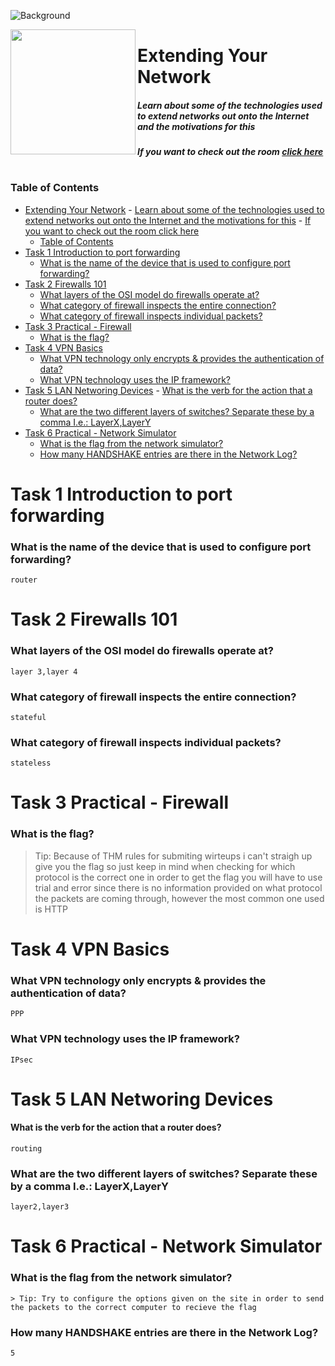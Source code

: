 ![Background](https://assets.tryhackme.com/room-banners/networking.png)

<img src="https://tryhackme-images.s3.amazonaws.com/room-icons/9fe5ec6f05396b6e9161294ddd3fb1f5.png" width="200" height="200" align="left">

# Extending Your Network

##### Learn about some of the technologies used to extend networks out onto the Internet and the motivations for this

##### If you want to check out the room [click here](https://tryhackme.com/room/extendingyournetwork)

#

### Table of Contents

- [Extending Your Network](#extending-your-network)
        - [Learn about some of the technologies used to extend networks out onto the Internet and the motivations for this](#learn-about-some-of-the-technologies-used-to-extend-networks-out-onto-the-internet-and-the-motivations-for-this)
        - [If you want to check out the room click here](#if-you-want-to-check-out-the-room-click-here)
    - [Table of Contents](#table-of-contents)
- [Task 1 Introduction to port forwarding](#task-1-introduction-to-port-forwarding)
    - [What is the name of the device that is used to configure port forwarding?](#what-is-the-name-of-the-device-that-is-used-to-configure-port-forwarding)
- [Task 2 Firewalls 101](#task-2-firewalls-101)
    - [What layers of the OSI model do firewalls operate at?](#what-layers-of-the-osi-model-do-firewalls-operate-at)
    - [What category of firewall inspects the entire connection?](#what-category-of-firewall-inspects-the-entire-connection)
    - [What category of firewall inspects individual packets?](#what-category-of-firewall-inspects-individual-packets)
- [Task 3 Practical - Firewall](#task-3-practical---firewall)
    - [What is the flag?](#what-is-the-flag)
- [Task 4 VPN Basics](#task-4-vpn-basics)
    - [What VPN technology only encrypts & provides the authentication of data?](#what-vpn-technology-only-encrypts--provides-the-authentication-of-data)
    - [What VPN technology uses the IP framework?](#what-vpn-technology-uses-the-ip-framework)
- [Task 5 LAN Networing Devices](#task-5-lan-networing-devices)
      - [What is the verb for the action that a router does?](#what-is-the-verb-for-the-action-that-a-router-does)
    - [What are the two different layers of switches? Separate these by a comma I.e.: LayerX,LayerY](#what-are-the-two-different-layers-of-switches-separate-these-by-a-comma-ie-layerxlayery)
- [Task 6 Practical - Network Simulator](#task-6-practical---network-simulator)
    - [What is the flag from the network simulator?](#what-is-the-flag-from-the-network-simulator)
    - [How many HANDSHAKE entries are there in the Network Log?](#how-many-handshake-entries-are-there-in-the-network-log)

# Task 1 Introduction to port forwarding

### What is the name of the device that is used to configure port forwarding?

    router

# Task 2 Firewalls 101

### What layers of the OSI model do firewalls operate at?

    layer 3,layer 4

### What category of firewall inspects the entire connection?

    stateful

### What category of firewall inspects individual packets?

    stateless

# Task 3 Practical - Firewall

### What is the flag?

> Tip: Because of THM rules for submiting wirteups i can't straigh up give you the flag so just keep in mind when checking for which protocol is the correct one in order to get the flag you will have to use trial and error since there is no information provided on what protocol the packets are coming through, however the most common one used is HTTP

# Task 4 VPN Basics

### What VPN technology only encrypts & provides the authentication of data?

    PPP

### What VPN technology uses the IP framework?

    IPsec

# Task 5 LAN Networing Devices

#### What is the verb for the action that a router does?

    routing

### What are the two different layers of switches? Separate these by a comma I.e.: LayerX,LayerY

    layer2,layer3

# Task 6 Practical - Network Simulator

### What is the flag from the network simulator?

    > Tip: Try to configure the options given on the site in order to send the packets to the correct computer to recieve the flag

### How many HANDSHAKE entries are there in the Network Log?

    5
